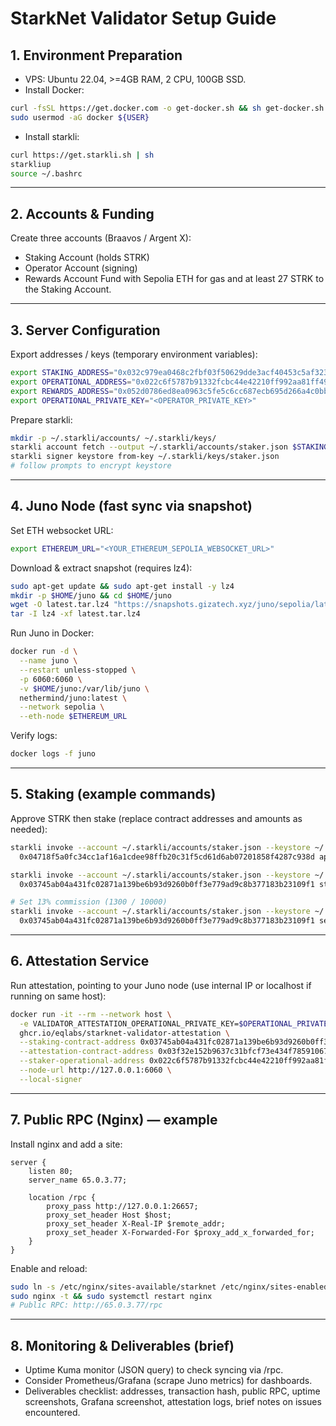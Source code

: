 # StarkNet Validator Setup Guide


## 1. Environment Preparation
- VPS: Ubuntu 22.04, >=4GB RAM, 2 CPU, 100GB SSD.
- Install Docker:
```bash
curl -fsSL https://get.docker.com -o get-docker.sh && sh get-docker.sh
sudo usermod -aG docker ${USER}  
```
- Install starkli:
```bash
curl https://get.starkli.sh | sh
starkliup
source ~/.bashrc
```

---

## 2. Accounts & Funding
Create three accounts (Braavos / Argent X):
- Staking Account (holds STRK)
- Operator Account (signing)
- Rewards Account
Fund with Sepolia ETH for gas and at least 27 STRK to the Staking Account.

---

## 3. Server Configuration
Export addresses / keys (temporary environment variables):
```bash
export STAKING_ADDRESS="0x032c979ea0468c2fbf03f50629dde3acf40453c5af3232108c3a296068afa8e2"
export OPERATIONAL_ADDRESS="0x022c6f5787b91332fcbc44e42210ff992aa81ff497c0ffe2574f4ce94c4b3cb8"
export REWARDS_ADDRESS="0x052d0786ed8ea0963c5fe5c6cc687ecb695d266a4c0bbf6b00335c71f73f14fe"
export OPERATIONAL_PRIVATE_KEY="<OPERATOR_PRIVATE_KEY>"
```
Prepare starkli:
```bash
mkdir -p ~/.starkli/accounts/ ~/.starkli/keys/
starkli account fetch --output ~/.starkli/accounts/staker.json $STAKING_ADDRESS
starkli signer keystore from-key ~/.starkli/keys/staker.json
# follow prompts to encrypt keystore
```

---

## 4. Juno Node (fast sync via snapshot)
Set ETH websocket URL:
```bash
export ETHEREUM_URL="<YOUR_ETHEREUM_SEPOLIA_WEBSOCKET_URL>"
```
Download & extract snapshot (requires lz4):
```bash
sudo apt-get update && sudo apt-get install -y lz4
mkdir -p $HOME/juno && cd $HOME/juno
wget -O latest.tar.lz4 "https://snapshots.gizatech.xyz/juno/sepolia/latest.tar.lz4"
tar -I lz4 -xf latest.tar.lz4
```
Run Juno in Docker:
```bash
docker run -d \
  --name juno \
  --restart unless-stopped \
  -p 6060:6060 \
  -v $HOME/juno:/var/lib/juno \
  nethermind/juno:latest \
  --network sepolia \
  --eth-node $ETHEREUM_URL
```
Verify logs:
```bash
docker logs -f juno
```

---

## 5. Staking (example commands)
Approve STRK then stake (replace contract addresses and amounts as needed):
```bash
starkli invoke --account ~/.starkli/accounts/staker.json --keystore ~/.starkli/keys/staker.json --network sepolia \
  0x04718f5a0fc34cc1af16a1cdee98ffb20c31f5cd61d6ab07201858f4287c938d approve 0x03745ab04a431fc02871a139be6b93d9260b0ff3e779ad9c8b377183b23109f1 27000000000000000000 0

starkli invoke --account ~/.starkli/accounts/staker.json --keystore ~/.starkli/keys/staker.json --network sepolia \
  0x03745ab04a431fc02871a139be6b93d9260b0ff3e779ad9c8b377183b23109f1 stake 0x052d0786ed8ea0963c5fe5c6cc687ecb695d266a4c0bbf6b00335c71f73f14fe 0x022c6f5787b91332fcbc44e42210ff992aa81ff497c0ffe2574f4ce94c4b3cb8 27000000000000000000

# Set 13% commission (1300 / 10000)
starkli invoke --account ~/.starkli/accounts/staker.json --keystore ~/.starkli/keys/staker.json --network sepolia \
  0x03745ab04a431fc02871a139be6b93d9260b0ff3e779ad9c8b377183b23109f1 set_commission 1300
```

---

## 6. Attestation Service
Run attestation, pointing to your Juno node (use internal IP or localhost if running on same host):
```bash
docker run -it --rm --network host \
  -e VALIDATOR_ATTESTATION_OPERATIONAL_PRIVATE_KEY=$OPERATIONAL_PRIVATE_KEY \
  ghcr.io/eqlabs/starknet-validator-attestation \
  --staking-contract-address 0x03745ab04a431fc02871a139be6b93d9260b0ff3e779ad9c8b377183b23109f1 \
  --attestation-contract-address 0x03f32e152b9637c31bfcf73e434f78591067a01ba070505ff6ee195642c9acfb \
  --staker-operational-address 0x022c6f5787b91332fcbc44e42210ff992aa81ff497c0ffe2574f4ce94c4b3cb8 \
  --node-url http://127.0.0.1:6060 \
  --local-signer
```

---

## 7. Public RPC (Nginx) — example
Install nginx and add a site:
```nginx
server {
    listen 80;
    server_name 65.0.3.77;

    location /rpc {
        proxy_pass http://127.0.0.1:26657;
        proxy_set_header Host $host;
        proxy_set_header X-Real-IP $remote_addr;
        proxy_set_header X-Forwarded-For $proxy_add_x_forwarded_for;
    }
}
```
Enable and reload:
```bash
sudo ln -s /etc/nginx/sites-available/starknet /etc/nginx/sites-enabled/
sudo nginx -t && sudo systemctl restart nginx
# Public RPC: http://65.0.3.77/rpc
```

---

## 8. Monitoring & Deliverables (brief)
- Uptime Kuma monitor (JSON query) to check syncing via /rpc.
- Consider Prometheus/Grafana (scrape Juno metrics) for dashboards.
- Deliverables checklist: addresses, transaction hash, public RPC, uptime screenshots, Grafana screenshot, attestation logs, brief notes on issues encountered.



